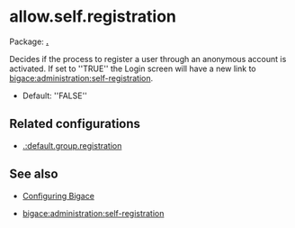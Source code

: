 # allow.self.registration

Package: **[.](.)**

Decides if the process to register a user through an anonymous account is activated. If set to ''TRUE'' the Login screen will have a new link to [bigace:administration:self-registration](administration/self-registration).


*  Default: ''FALSE''

## Related configurations


*  [.:default.group.registration](./default.group.registration)

## See also


*  [Configuring Bigace](manual/configurations)

*  [bigace:administration:self-registration](administration/self-registration)


